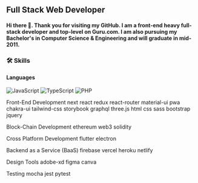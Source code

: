 ## Full Stack Web Developer

#### Hi there 👋. Thank you for visiting my GitHub. I am a front-end heavy full-stack developer and top-level on Guru.com. I am also pursuing my Bachelor's in Computer Science & Engineering and will graduate in mid-2011.

### 🛠️ Skills

#### Languages
![JavaScript](https://img.shields.io/badge/-JavaScript-black?style=flat-square&logo=javascript)
![TypeScript](https://img.shields.io/badge/-TypeScript-black?style=flat-square&logo=typescript)
![PHP](https://img.shields.io/badge/php-%23777BB4.svg?style=for-the-badge&logo=php&logoColor=white)

Front-End Development
next react redux react-router material-ui pwa chakra-ui tailwind-css storybook graphql three.js html css sass bootstrap jquery

Block-Chain Development
ethereum web3 solidity

Cross Platform Development
flutter electron

Backend as a Service (BaaS)
firebase vercel heroku netlify

Design Tools
adobe-xd figma canva

Testing
mocha jest pytest
